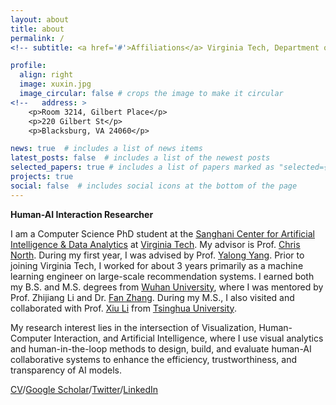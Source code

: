 ```yaml
---
layout: about
title: about
permalink: /
<!-- subtitle: <a href='#'>Affiliations</a> Virginia Tech, Department of Computer Science -->

profile:
  align: right
  image: xuxin.jpg
  image_circular: false # crops the image to make it circular
<!--   address: >
    <p>Room 3214, Gilbert Place</p>
    <p>220 Gilbert St</p>
    <p>Blacksburg, VA 24060</p> 

news: true  # includes a list of news items
latest_posts: false  # includes a list of the newest posts
selected_papers: true # includes a list of papers marked as "selected={true}"
projects: true
social: false  # includes social icons at the bottom of the page
---
```


<!-- How to pronouce my first name: "<b>Shesing</b>". -->
<b>Human-AI Interaction Researcher</b>

I am a Computer Science PhD student at the [Sanghani Center for Artificial Intelligence & Data Analytics](https://sanghani.cs.vt.edu/about/) at [Virginia Tech](https://www.vt.edu/). My advisor is Prof. [Chris North](https://people.cs.vt.edu/north/). During my first year, I was advised by Prof. [Yalong Yang](https://ivi.cc.gatech.edu/people.html). Prior to joining Virginia Tech, I worked for about 3 years primarily as a machine learning engineer on large-scale recommendation systems. I earned both my B.S. and M.S. degrees from [Wuhan University](https://en.whu.edu.cn/), where I was mentored by Prof. Zhijiang Li and Dr. [Fan Zhang](https://scholar.google.com/citations?user=K3SZuHIAAAAJ&hl=en). During my M.S., I also visited and collaborated with Prof. [Xiu Li](https://scholar.google.com/citations?user=Xrh1OIUAAAAJ&hl=en) from [Tsinghua University](https://www.tsinghua.edu.cn/en/).

My research interest lies in the intersection of Visualization, Human-Computer Interaction, and Artificial Intelligence, where I use visual analytics and human-in-the-loop methods to design, build, and evaluate human-AI collaborative systems to enhance the efficiency, trustworthiness, and transparency of AI models. 

<!-- Last summer, I was a visiting PhD student in the [HCIE Group](https://hcie.csail.mit.edu/) at CSAIL, MIT. -->

<!-- With three years in top tech companies, I am a <b>full-stack developer</b> and <b>AI Applied Researcher</b>. My current research lies on <b>Information Visualization</b>, <b>Immersive Analytics</b>, and <b>Human-AI Interaction</b>. 

Furthermore, as a <b>HCI researcher</b>, I firmly place humans at the core. My ultimate goal is <b>equip individuals</b> with the capability to comprehensively comprehend and effectively derive insights from <b>vast multimodal information and environments</b>, achieved through the synergistic integration of AI and visualization techniques. -->

[CV](https://drive.google.com/file/d/12YUdgTjYVl3AF2mEqhquwNucwLg-5u06/view?usp=sharing)/[Google Scholar](https://scholar.google.com/citations?user=2mxFqi0AAAAJ&hl=en)/[Twitter](https://twitter.com/TangXuxin)/[LinkedIn](https://www.linkedin.com/in/xuxin-tang-45a27484/)

<!-- The focal point of my current projects is to equip individuals with the capability to comprehensively comprehend and effectively derive insights from <b>vast multimodal information</b>, achieved through the synergistic integration of AI and visualization techniques. -->



